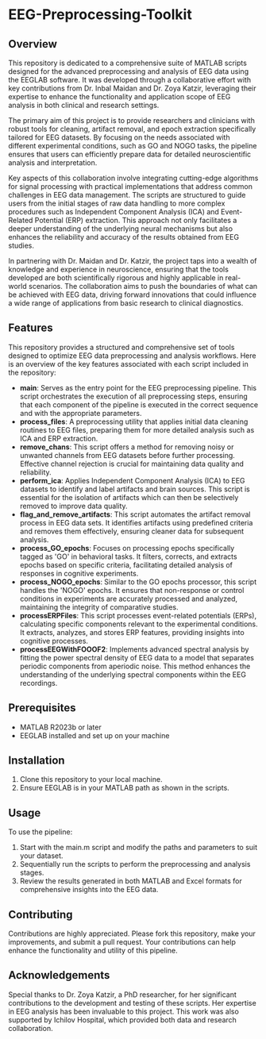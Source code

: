 # EEG-Preprocessing-Toolkit

## Overview
This repository is dedicated to a comprehensive suite of MATLAB scripts designed for the advanced preprocessing and analysis of EEG data using the EEGLAB software. It was developed through a collaborative effort with key contributions from Dr. Inbal Maidan and Dr. Zoya Katzir, leveraging their expertise to enhance the functionality and application scope of EEG analysis in both clinical and research settings.

The primary aim of this project is to provide researchers and clinicians with robust tools for cleaning, artifact removal, and epoch extraction specifically tailored for EEG datasets. By focusing on the needs associated with different experimental conditions, such as GO and NOGO tasks, the pipeline ensures that users can efficiently prepare data for detailed neuroscientific analysis and interpretation.

Key aspects of this collaboration involve integrating cutting-edge algorithms for signal processing with practical implementations that address common challenges in EEG data management. The scripts are structured to guide users from the initial stages of raw data handling to more complex procedures such as Independent Component Analysis (ICA) and Event-Related Potential (ERP) extraction. This approach not only facilitates a deeper understanding of the underlying neural mechanisms but also enhances the reliability and accuracy of the results obtained from EEG studies.

In partnering with Dr. Maidan and Dr. Katzir, the project taps into a wealth of knowledge and experience in neuroscience, ensuring that the tools developed are both scientifically rigorous and highly applicable in real-world scenarios. The collaboration aims to push the boundaries of what can be achieved with EEG data, driving forward innovations that could influence a wide range of applications from basic research to clinical diagnostics.

## Features
This repository provides a structured and comprehensive set of tools designed to optimize EEG data preprocessing and analysis workflows. Here is an overview of the key features associated with each script included in the repository:
- **main**: Serves as the entry point for the EEG preprocessing pipeline. This script orchestrates the execution of all preprocessing steps, ensuring that each component of the pipeline is executed in the correct sequence and with the appropriate parameters.
- **process_files**: A preprocessing utility that applies initial data cleaning routines to EEG files, preparing them for more detailed analysis such as ICA and ERP extraction.
- **remove_chans**: This script offers a method for removing noisy or unwanted channels from EEG datasets before further processing. Effective channel rejection is crucial for maintaining data quality and reliability.
- **perform_ica**: Applies Independent Component Analysis (ICA) to EEG datasets to identify and label artifacts and brain sources. This script is essential for the isolation of artifacts which can then be selectively removed to improve data quality.
- **flag_and_remove_artifacts**: This script automates the artifact removal process in EEG data sets. It identifies artifacts using predefined criteria and removes them effectively, ensuring cleaner data for subsequent analysis.
- **process_GO_epochs**: Focuses on processing epochs specifically tagged as 'GO' in behavioral tasks. It filters, corrects, and extracts epochs based on specific criteria, facilitating detailed analysis of responses in cognitive experiments.
- **process_NOGO_epochs**: Similar to the GO epochs processor, this script handles the 'NOGO' epochs. It ensures that non-response or control conditions in experiments are accurately processed and analyzed, maintaining the integrity of comparative studies.
- **processERPFiles**: This script processes event-related potentials (ERPs), calculating specific components relevant to the experimental conditions. It extracts, analyzes, and stores ERP features, providing insights into cognitive processes.
- **processEEGWithFOOOF2**: Implements advanced spectral analysis by fitting the power spectral density of EEG data to a model that separates periodic components from aperiodic noise. This method enhances the understanding of the underlying spectral components within the EEG recordings.

## Prerequisites
- MATLAB R2023b or later
- EEGLAB installed and set up on your machine

## Installation
1. Clone this repository to your local machine.
2. Ensure EEGLAB is in your MATLAB path as shown in the scripts.

## Usage
To use the pipeline:
1. Start with the main.m script and modify the paths and parameters to suit your dataset.
2. Sequentially run the scripts to perform the preprocessing and analysis stages.
3. Review the results generated in both MATLAB and Excel formats for comprehensive insights into the EEG data.

## Contributing
Contributions are highly appreciated. Please fork this repository, make your improvements, and submit a pull request. Your contributions can help enhance the functionality and utility of this pipeline.


## Acknowledgements
Special thanks to Dr. Zoya Katzir, a PhD researcher, for her significant contributions to the development and testing of these scripts. Her expertise in EEG analysis has been invaluable to this project. This work was also supported by Ichilov Hospital, which provided both data and research collaboration.
